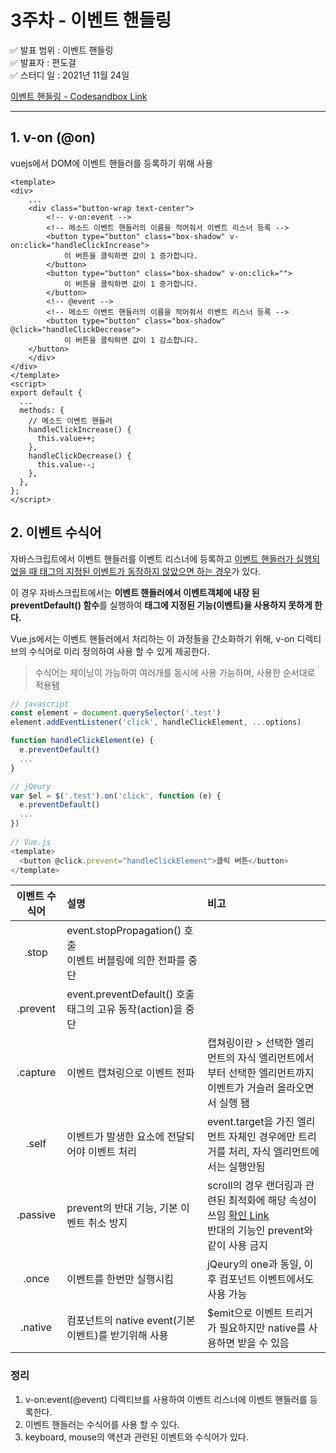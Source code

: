 # 3주차 - 이벤트 핸들링

&#9989; 발표 범위 : 이벤트 핸들링  
&#9989; 발표자 : 편도걸  
&#9989; 스터디 일 : 2021년 11월 24일

[이벤트 핸들링 - Codesandbox Link](https://codesandbox.io/s/study-ibenteu-haendeulring-duej8)

---

## 1. v-on (@on)
vuejs에서 DOM에 이벤트 핸들러를 등록하기 위해 사용

```vue
<template>
<div>
	...
    <div class="button-wrap text-center">
        <!-- v-on:event -->
        <!-- 메소드 이벤트 핸들러의 이름을 적어줘서 이벤트 리스너 등록 -->
        <button type="button" class="box-shadow" v-on:click="handleClickIncrease">
            이 버튼을 클릭하면 값이 1 증가합니다.
	    </button>
        <button type="button" class="box-shadow" v-on:click="">
            이 버튼을 클릭하면 값이 1 증가합니다.
	    </button>
        <!-- @event -->
        <!-- 메소드 이벤트 핸들러의 이름을 적어줘서 이벤트 리스너 등록 -->
        <button type="button" class="box-shadow" @click="handleClickDecrease">
            이 버튼을 클릭하면 값이 1 감소합니다.
    </button>
	</div>
</div>
</template>
<script>
export default {
  ...
  methods: {
    // 메소드 이벤트 핸들러
    handleClickIncrease() {
      this.value++;
    },
    handleClickDecrease() {
      this.value--;
    },
  },
};
</script>
```

## 2. 이벤트 수식어

자바스크립트에서 이벤트 핸들러를 이벤트 리스너에 등록하고 <u>이벤트 핸들러가 실행되었을 때 태그의 지정된 이벤트가 동작하지 않았으면 하는 경우</u>가 있다.  

이 경우 자바스크립트에서는 **이벤트 핸들러에서 이벤트객체에 내장 된 preventDefault() 함수**를 실행하여 **태그에 지정된 기능(이벤트)을 사용하지 못하게 한다.**

Vue.js에서는 이벤트 핸들러에서 처리하는 이 과정들을 간소화하기 위해, v-on 디렉티브의 수식어로 미리 정의하여 사용 할 수 있게 제공한다.

> 수식어는 체이닝이 가능하여 여러개를 동시에 사용 가능하며, 사용한 순서대로 적용됌

```javascript
// javascript 
const element = document.querySelector('.test')
element.addEventListener('click', handleClickElement, ...options)

function handleClickElement(e) {
  e.preventDefault()
  ...
}

// jQeury
var $el = $('.test').on('click', function (e) {
  e.preventDefault()
  ...
})  
  
// Vue.js
<template>
  <button @click.prevent="handleClickElement">클릭 버튼</button>
</template>
```

|이벤트 수식어|설명|비고|
|:-----:|:---------|:--------|
|.stop|event.stopPropagation() 호출<br />이벤트 버블링에 의한 전파를 중단||
|.prevent|event.preventDefault() 호출<br />태그의 고유 동작(action)을 중단||
|.capture|이벤트 캡쳐링으로 이벤트 전파 | 캡쳐링이란 > 선택한 엘리먼트의 자식 엘리먼트에서부터 선택한 엘리먼트까지 이벤트가 거슬러 올라오면서 실행 됌| 
|.self|이벤트가 발생한 요소에 전달되어야 이벤트 처리|event.target을 가진 엘리먼트 자체인 경우에만 트리거를 처리, 자식 엘리먼트에서는 실행안됨|
|.passive|prevent의 반대 기능, 기본 이벤트 취소 방지|scroll의 경우 랜더링과 관련된 최적화에 해당 속성이 쓰임 [확인 Link](https://amati.io/eventlisteneroptions-passive-true/)<br />반대의 기능인 prevent와 같이 사용 금지 |
|.once|이벤트를 한번만 실행시킴|jQeury의 one과 동일, 이후 컴포넌트 이벤트에서도 사용 가능|
|.native|컴포넌트의 native event(기본 이벤트)를 받기위해 사용|$emit으로 이벤트 트리거가 필요하지만 native를 사용하면 받을 수 있음|

### 정리
1. v-on:event(@event) 디렉티브를 사용하여 이벤트 리스너에 이벤트 핸들러를 등록한다.
2. 이벤트 핸들러는 수식어를 사용 할 수 있다.
3. keyboard, mouse의 액션과 관련된 이벤트와 수식어가 있다.